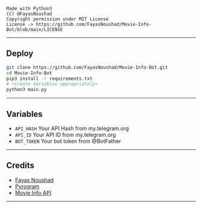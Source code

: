 ```
Made with Python3
(C) @FayasNoushad
Copyright permission under MIT License
License -> https://github.com/FayasNoushad/Movie-Info-Bot/blob/main/LICENSE
```

---

## Deploy

```sh
git clone https://github.com/FayasNoushad/Movie-Info-Bot.git
cd Movie-Info-Bot
pip3 install -r requirements.txt
# <Create Variables appropriately>
python3 main.py
```

---

## Variables

- `API_HASH` Your API Hash from my.telegram.org
- `API_ID` Your API ID from my.telegram.org
- `BOT_TOKEN` Your bot token from @BotFather

---

## Credits

- [Fayas Noushad](https://github.com/FayasNoushad)
- [Pyrogram](https://github.com/pyrogram/pyrogram)
- [Movie Info API](https://api.sumanjay.cf/watch/)

---

